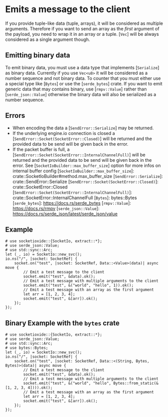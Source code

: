 # Emits a message to the client
If you provide tuple-like data (tuple, arrays), it will be considered as multiple arguments.
Therefore if you want to send an array as the _first_ argument of the payload,
you need to wrap it in an array or a tuple. [`Vec`] will be always considered as a single argument though.

## Emitting binary data
To emit binary data, you must use a data type that implements [`Serialize`] as binary data.
Currently if you use `Vec<u8>` it will be considered as a number sequence and not binary data.
To counter that you must either use a special type like [`Bytes`] or use the [`serde_bytes`] crate.
If you want to emit generic data that may contains binary, use [`rmpv::Value`] rather
than [`serde_json::Value`] otherwise the binary data will also be serialized as a number sequence.

## Errors
* When encoding the data a [`SendError::Serialize`] may be returned.
* If the underlying engine.io connection is closed a [`SendError::Socket(SocketError::Closed)`]
  will be returned and the provided data to be send will be given back in the error.
* If the packet buffer is full, a [`SendError::Socket(SocketError::InternalChannelFull)`]
  will be returned and the provided data to be send will be given back in the error.
  See [`SocketIoBuilder::max_buffer_size`] option for more infos on internal buffer config
[`SocketIoBuilder::max_buffer_size`]: crate::SocketIoBuilder#method.max_buffer_size
[`SendError::Serialize`]: crate::SendError::Serialize
[`SendError::Socket(SocketError::Closed)`]: crate::SocketError::Closed
[`SendError::Socket(SocketError::InternalChannelFull)`]: crate::SocketError::InternalChannelFull
[`Bytes`]: bytes::Bytes
[`serde_bytes`]: https://docs.rs/serde_bytes
[`rmpv::Value`]: https://docs.rs/rmpv
[`serde_json::Value`]: https://docs.rs/serde_json/latest/serde_json/value

## Example
```
# use socketioxide::{SocketIo, extract::*};
# use serde_json::Value;
# use std::sync::Arc;
let (_, io) = SocketIo::new_svc();
io.ns("/", |socket: SocketRef| {
    socket.on("test", |socket: SocketRef, Data::<Value>(data)| async move {
        // Emit a test message to the client
        socket.emit("test", &data).ok();
        // Emit a test message with multiple arguments to the client
        socket.emit("test", &("world", "hello", 1)).ok();
        // Emit a test message with an array as the first argument
        let arr = [1, 2, 3, 4];
        socket.emit("test", &[arr]).ok();
    });
});
```

## Binary Example with the `bytes` crate
```
# use socketioxide::{SocketIo, extract::*};
# use serde_json::Value;
# use std::sync::Arc;
# use bytes::Bytes;
let (_, io) = SocketIo::new_svc();
io.ns("/", |socket: SocketRef| {
    socket.on("test", |socket: SocketRef, Data::<(String, Bytes, Bytes)>(data)| async move {
        // Emit a test message to the client
        socket.emit("test", &data).ok();
        // Emit a test message with multiple arguments to the client
        socket.emit("test", &("world", "hello", Bytes::from_static(&[1, 2, 3, 4]))).ok();
        // Emit a test message with an array as the first argument
        let arr = [1, 2, 3, 4];
        socket.emit("test", &[arr]).ok();
    });
});
```
